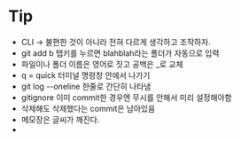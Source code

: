 # Tip

- CLI -> 불편한 것이 아니라 전혀 다르게 생각하고 조작하자.
- git add b 탭키를 누르면 blahblah라는 폴더가 자동으로 입력
- 파일이나 폴더 이름은 영어로 짓고 공백은 _로 교체
- q = quick 터미널 명령창 안에서 나가기
- git log --oneline 한줄로 간단히 나타냄
- gitignore 이미 commit한 경우엔 무시를 안해서 미리 설정해야함
- 삭제해도 삭제했다는 commit은 남아있음
- 메모장은 글씨가 깨진다.
- 